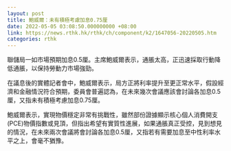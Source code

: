 ```yaml
---
layout: post
title: 鮑威爾：未有積極考慮加息0.75厘
date: 2022-05-05 03:08:50.000000000 +08:00
link: https://news.rthk.hk/rthk/ch/component/k2/1647056-20220505.htm
categories: rthk
---
```


聯儲局一如市場預期加息0.5厘。主席鮑威爾表示，通脹太高，正迅速採取行動降低通脹，以保持勞動力市場強勁。

在議息後的實體記者會中，鮑威爾表示，局方正將利率提升至更正常水平，假設經濟和金融情況符合預期，委員會普遍認為，在未來幾次會議應該會討論各加息0.5厘，又指未有積極考慮加息0.75厘。

鮑威爾表示，實現物價穩定非常有挑戰性，雖然部份證據顯示核心個人消費開支(PCE)物價指數或見頂，但指出希望有實質性進展，如果通脹真正受控，見到想見的情況，在未來兩次會議將會討論各加息0.5厘，又指若有需要加息至中性利率水平之上，會毫不猶豫。
